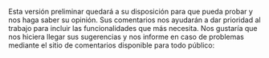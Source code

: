 Esta versión preliminar quedará a su disposición para que pueda probar y nos haga saber su opinión. Sus comentarios nos ayudarán a dar prioridad al trabajo para incluir las funcionalidades que más necesita. Nos gustaría que nos hiciera llegar sus sugerencias y nos informe en caso de problemas mediante el sitio de comentarios disponible para todo público: